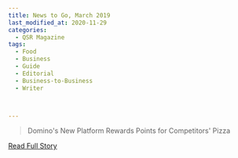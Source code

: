 ```yaml
---
title: News to Go, March 2019
last_modified_at: 2020-11-29
categories:
  - QSR Magazine
tags:
  - Food
  - Business
  - Guide
  - Editorial 
  - Business-to-Business
  - Writer



---
```


> Domino's New Platform Rewards Points for Competitors' Pizza

<a href="http://www.ourdigitalmags.com/publication/?i=569390&ver=html5&p=20" target="_blank">Read Full Story</a>
